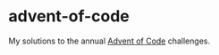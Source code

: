 # advent-of-code

My solutions to the annual [Advent of Code](https://adventofcode.com/) challenges.
